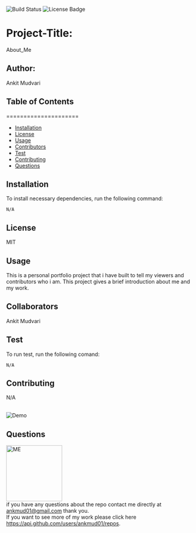 ![Build Status](https://img.shields.io/badge/build-passing-brightgreen?style=plastic)
        <img src="https://img.shields.io/badge/license-MIT-green" alt="License Badge">

# Project-Title: 
About_Me

## Author: 
Ankit Mudvari

## Table of Contents
=====================
* [Installation](#installation)
* [License](#license)
* [Usage](#usage)
* [Contributors](#contributors)
* [Test](#test)
* [Contributing](#contributing)
* [Questions](#questions)

## Installation
To install necessary dependencies, run the following command:<br>
```
N/A
```

## License
MIT

## Usage
This is a personal portfolio project that i have built to tell my viewers and contributors who i am. This project gives a brief introduction about me and my work.

## Collaborators
Ankit Mudvari

## Test
To run test, run the following comand:<br>
```
N/A
```

## Contributing
N/A

<br>
<img src="https://gph.is/g/ZlR8K5k" alt="Demo">

## Questions

<img src="https://avatars0.githubusercontent.com/u/59261007?v=4" alt="ME" width="150" height="150"><br>
if you have any questions about the repo contact me directly at ankmud01@gmail.com thank you.<br>
If you want to see more of my work please click here https://api.github.com/users/ankmud01/repos.
